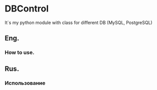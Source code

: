 # DBControl
It`s my python module with class for different DB (MySQL, PostgreSQL)
## Eng.
### How to use.

## Rus.
### Использование 

